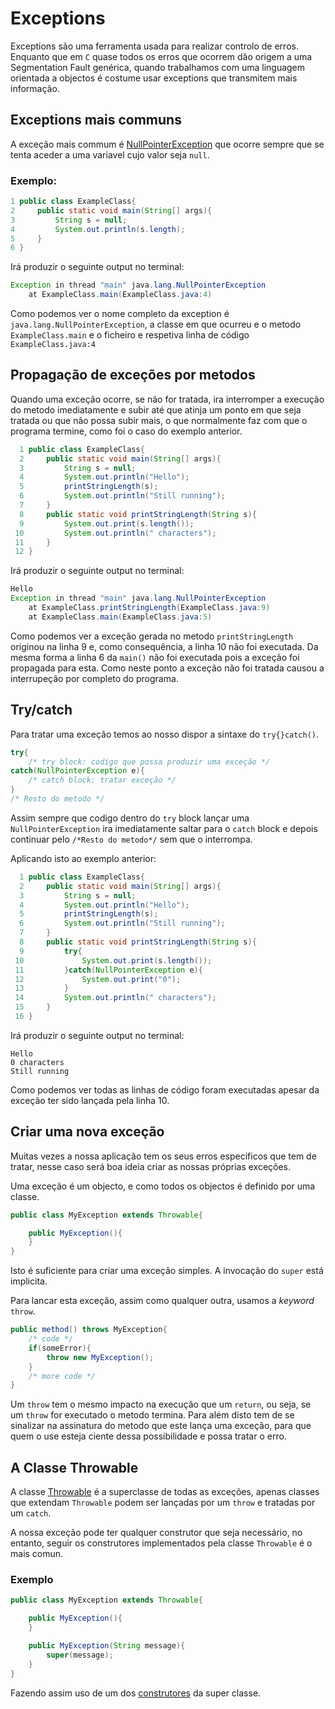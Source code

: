 # Exceptions

Exceptions são uma ferramenta usada para realizar controlo de erros. Enquanto que
em `C` quase todos os erros que ocorrem dão origem a uma Segmentation Fault
genérica, quando trabalhamos com uma linguagem orientada a objectos é costume
usar exceptions que transmitem mais informação.

## Exceptions mais communs
A exceção mais commum é [NullPointerException][NullPointerDocs] que ocorre sempre
que se tenta aceder a uma variavel cujo valor seja `null`.

### Exemplo:
```Java
1 public class ExampleClass{
2     public static void main(String[] args){
3         String s = null;
4         System.out.println(s.length);
5     }
6 }
```
Irá produzir o seguinte output no terminal:
```Java
Exception in thread "main" java.lang.NullPointerException
    at ExampleClass.main(ExampleClass.java:4)
```
Como podemos ver o nome completo da exception é `java.lang.NullPointerException`,
a classe em que ocurreu e o metodo `ExampleClass.main` e o ficheiro e respetiva
linha de código `ExampleClass.java:4`

## Propagação de exceções por metodos
Quando uma exceção ocorre, se não for tratada, ira interromper a execução do
metodo imediatamente e subir até que atinja um ponto em que seja tratada ou que
não possa subir mais, o que normalmente faz com que o programa termine, como
foi o caso do exemplo anterior.

```Java
  1 public class ExampleClass{
  2     public static void main(String[] args){
  3         String s = null;
  4         System.out.println("Hello");
  5         printStringLength(s);
  6         System.out.println("Still running");
  7     }
  8     public static void printStringLength(String s){
  9         System.out.print(s.length());
 10         System.out.println(" characters");
 11     }
 12 }
```
Irá produzir o seguinte output no terminal:
```Java
Hello
Exception in thread "main" java.lang.NullPointerException
    at ExampleClass.printStringLength(ExampleClass.java:9)
    at ExampleClass.main(ExampleClass.java:5)
```

Como podemos ver a exceção gerada no metodo `printStringLength` originou na linha
9 e, como consequência, a linha 10 não foi executada. Da mesma forma a linha 6 da
 `main()` não foi executada pois a exceção foi propagada para esta. Como neste
ponto a exceção não foi tratada causou a interrupeção por completo do programa.

## Try/catch
Para tratar uma exceção temos ao nosso dispor a sintaxe do `try{}catch()`.
```Java
try{
    /* try block: codigo que possa produzir uma exceção */
catch(NullPointerException e){
    /* catch block: tratar exceção */
}
/* Resto do metodo */
```
Assim sempre que codigo dentro do `try` block lançar uma `NullPointerException`
ira imediatamente saltar para o `catch` block e depois continuar pelo `/*Resto do
metodo*/` sem que o interrompa.

Aplicando isto ao exemplo anterior:
```Java
  1 public class ExampleClass{
  2     public static void main(String[] args){
  3         String s = null;
  4         System.out.println("Hello");
  5         printStringLength(s);
  6         System.out.println("Still running");
  7     }
  8     public static void printStringLength(String s){
  9         try{
 10             System.out.print(s.length());
 11         }catch(NullPointerException e){
 12             System.out.print("0");
 13         }
 14         System.out.println(" characters");
 15     }
 16 }
```
Irá produzir o seguinte output no terminal:
```
Hello
0 characters
Still running
```
Como podemos ver todas as linhas de código foram executadas apesar da exceção ter
sido lançada pela linha 10.

## Criar uma nova exceção
Muitas vezes a nossa aplicação tem os seus erros especificos que tem de tratar,
nesse caso será boa ideia criar as nossas próprias exceções.

Uma exceção é um objecto, e como todos os objectos é definido por uma classe.

```Java
public class MyException extends Throwable{

    public MyException(){
    }
}
```
Isto é suficiente para criar uma exceção simples. A invocação do `super` está
implicita.

Para lancar esta exceção, assim como qualquer outra, usamos a _keyword_ `throw`.

```Java
public method() throws MyException{
    /* code */
    if(someError){
        throw new MyException();
    }
    /* more code */
}
```
Um `throw` tem o mesmo impacto na execução que um `return`, ou seja, se um
`throw` for executado o metodo termina. Para além disto tem de se sinalizar
na assinatura do metodo que este lança uma exceção, para que quem o use esteja
ciente dessa possibilidade e possa tratar o erro.

## A Classe Throwable
A classe [Throwable][ThrowableDocs] é a superclasse de todas as exceções, apenas
classes que extendam `Throwable` podem ser lançadas por um `throw` e tratadas
por um `catch`.

A nossa exceção pode ter qualquer construtor que seja necessário, no entanto,
seguir os construtores implementados pela classe `Throwable` é o mais comun.

### Exemplo
```Java
public class MyException extends Throwable{

    public MyException(){
    }

    public MyException(String message){
        super(message);
    }
}
```
Fazendo assim uso de um dos [construtores][ThrowableMessageConst] da super
classe.

[NullPointerDocs]: https://docs.oracle.com/javase/8/docs/api/java/lang/NullPointerException.html
[ThrowableDocs]: https://docs.oracle.com/javase/8/docs/api/java/lang/Throwable.html
[ThrowableMessageConst]: https://docs.oracle.com/javase/8/docs/api/java/lang/Throwable.html#Throwable-java.lang.String-
